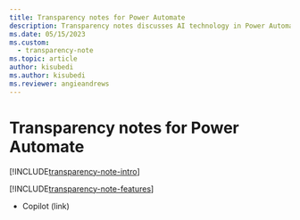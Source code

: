 ```yaml
---
title: Transparency notes for Power Automate
description: Transparency notes discusses AI technology in Power Automate and the key considerations for making use of this technology responsibly.
ms.date: 05/15/2023
ms.custom: 
  - transparency-note
ms.topic: article
author: kisubedi
ms.author: kisubedi
ms.reviewer: angieandrews
---
```


# Transparency notes for Power Automate

[!INCLUDE[transparency-note-intro](./includes/transparency-note-intro.md)]

[!INCLUDE[transparency-note-features](./includes/transparency-note-features.md)]

- Copilot (link)